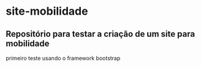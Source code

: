 # site-mobilidade
## Repositório para testar a criação de um site para mobilidade
 primeiro teste usando o framework bootstrap
